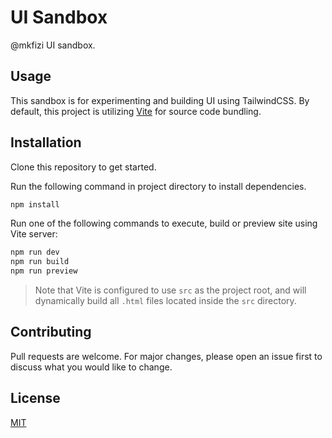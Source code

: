 # UI Sandbox
@mkfizi UI sandbox.

## Usage
This sandbox is for experimenting and building UI using TailwindCSS. By default, this project is utilizing [Vite](https://vitejs.dev/) for source code bundling.

## Installation
Clone this repository to get started.

Run the following command in project directory to install dependencies.
```bash
npm install
```

Run one of the following commands to execute, build or preview site using Vite server:
```bash
npm run dev
npm run build
npm run preview
```

> Note that Vite is configured to use `src` as the project root, and will dynamically build all `.html` files located inside the `src` directory.

## Contributing

Pull requests are welcome. For major changes, please open an issue first to discuss what you would like to change.

## License
[MIT](https://github.com/mkfizi/ui-style/blob/main/LICENSE)

